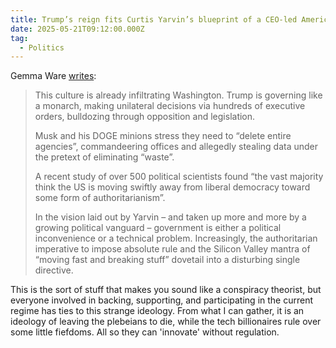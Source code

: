 ```yaml
---
title: Trump’s reign fits Curtis Yarvin’s blueprint of a CEO-led American monarchy
date: 2025-05-21T09:12:00.000Z
tag:
  - Politics
---
```

Gemma Ware [writes](https://theconversation.com/friday-essay-trumps-reign-fits-curtis-yarvins-blueprint-of-a-ceo-led-american-monarchy-what-is-technological-fascism-256202):

>This culture is already infiltrating Washington. Trump is governing like a monarch, making unilateral decisions via hundreds of executive orders, bulldozing through opposition and legislation.
>
>Musk and his DOGE minions stress they need to “delete entire agencies”, commandeering offices and allegedly stealing data under the pretext of eliminating “waste”.
>
>A recent study of over 500 political scientists found “the vast majority think the US is moving swiftly away from liberal democracy toward some form of authoritarianism”.
>
>In the vision laid out by Yarvin – and taken up more and more by a growing political vanguard – government is either a political inconvenience or a technical problem. Increasingly, the authoritarian imperative to impose absolute rule and the Silicon Valley mantra of “moving fast and breaking stuff” dovetail into a disturbing single directive.

This is the sort of stuff that makes you sound like a conspiracy theorist, but everyone involved in backing, supporting, and participating in the current regime has ties to this strange ideology. From what I can gather, it is an ideology of leaving the plebeians to die, while the tech billionaires rule over some little fiefdoms. All so they can 'innovate' without regulation.
